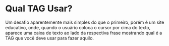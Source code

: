 # Qual TAG Usar?

<p> Um desafio aparentemente mais simples do que o primeiro, porém é um site educativo, onde, quando o usuário coloca o cursor por cima do texto, aparece uma
caixa de texto ao lado da respectiva frase mostrando qual é a TAG que você deve usar para fazer aquilo. </p>
